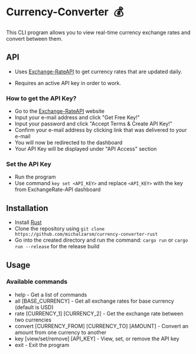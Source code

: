 Currency-Converter&ensp;💰
==========================
This CLI program allows you to view real-time currency exchange rates and convert between them.
## API

- Uses [Exchange-RateAPI](https://www.exchangerate-api.com/) to get currency rates that are updated daily.

- Requires an active API key in order to work.
### How to get the API Key?
- Go to the [Exchange-RateAPI](https://www.exchangerate-api.com/) website
- Input your e-mail address and click "Get Free Key!"
- Input your password and click "Accept Terms & Create API Key!"
- Confirm your e-mail address by clicking link that was delivered to your e-mail
- You will now be redirected to the dashboard
- Your API Key will be displayed under "API Access" section

### Set the API Key
- Run the program
- Use command ```key set <API_KEY>``` and replace ```<API_KEY>``` with the key from ExchangeRate-API dashboard
## Installation
- Install [Rust](https://www.rust-lang.org/tools/install)
- Clone the repository using ```git clone https://github.com/michalzarsm/currency-converter-rust```
- Go into the created directory and run the command: ```cargo run``` or ```cargo run --release``` for the release build
## Usage
### Available commands
- help - Get a list of commands
- all [BASE_CURRENCY] - Get all exchange rates for base currency (default is USD)
- rate [CURRENCY_1] [CURRENCY_2] - Get the exchange rate between two currencies
- convert [CURRENCY_FROM] [CURRENCY_TO] [AMOUNT] - Convert an amount from one currency to another
- key [view/set/remove] [API_KEY] - View, set, or remove the API key
- exit - Exit the program
